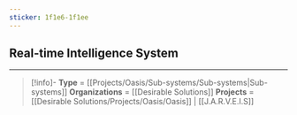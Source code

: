 ```yaml
---
sticker: 1f1e6-1f1ee
---
```

## **Real-time Intelligence System**





---
> [!info]-
> **Type** = [[Projects/Oasis/Sub-systems/Sub-systems|Sub-systems]]
> **Organizations** = [[Desirable Solutions]]
> **Projects** = [[Desirable Solutions/Projects/Oasis/Oasis]] | [[J.A.R.V.E.I.S]]